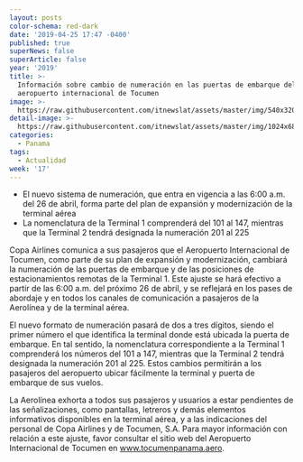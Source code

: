 ```yaml
---
layout: posts
color-schema: red-dark
date: '2019-04-25 17:47 -0400'
published: true
superNews: false
superArticle: false
year: '2019'
title: >-
  Información sobre cambio de numeración en las puertas de embarque del
  aeropuerto internacional de Tocumen
image: >-
  https://raw.githubusercontent.com/itnewslat/assets/master/img/540x320/Puerta-Tocumen-p.jpg
detail-image: >-
  https://raw.githubusercontent.com/itnewslat/assets/master/img/1024x680/Puerta-Tocumen-g.jpg
categories:
  - Panama
tags:
  - Actualidad
week: '17'
---
```

- El nuevo sistema de numeración, que entra en vigencia a las 6:00 a.m. del 26 de abril, forma parte del plan de expansión y modernización de la terminal aérea
- La nomenclatura de la Terminal 1 comprenderá del 101 al 147, mientras que la Terminal 2 tendrá designada la numeración 201 al 225

Copa Airlines comunica a sus pasajeros que el Aeropuerto Internacional de Tocumen, como parte de su plan de expansión y modernización, cambiará la numeración de las puertas de embarque y de las posiciones de estacionamientos remotas de la Terminal 1. Este ajuste se hará efectivo a partir de las 6:00 a.m. del próximo 26 de abril, y se reflejará en los pases de abordaje y en todos los canales de comunicación a pasajeros de la Aerolínea y de la terminal aérea.

El nuevo formato de numeración pasará de dos a tres dígitos, siendo el primer número el que identifica la terminal donde está ubicada la puerta de embarque. En tal sentido, la nomenclatura correspondiente a la Terminal 1 comprenderá los números del 101 a 147, mientras que la Terminal 2 tendrá designada la numeración 201 al 225. Estos cambios permitirán a los pasajeros del aeropuerto ubicar fácilmente la terminal y puerta de embarque de sus vuelos.

La Aerolínea exhorta a todos sus pasajeros y usuarios a estar pendientes de las señalizaciones, como pantallas, letreros y demás elementos informativos disponibles en la terminal aérea, y a las indicaciones del personal de Copa Airlines y de Tocumen, S.A. Para mayor información con relación a este ajuste, favor consultar el sitio web del Aeropuerto Internacional de Tocumen en www.tocumenpanama.aero.